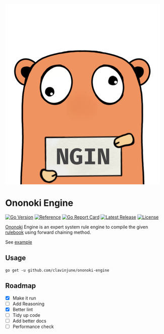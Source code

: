 ![gopher](./docs/gopher.png)

# Ononoki Engine

[![Go Version](https://img.shields.io/static/v1?style=for-the-badge&label=Go+Version&message=1.19.4&color=blue&logo=go)](https://github.com/golang/go/releases/tag/go1.19.4)
[![Reference](https://img.shields.io/badge/reference-007d9c?style=for-the-badge&logo=go&logoColor=white&&labelColor=5c5c5c)](https://pkg.go.dev/github.com/clavinjune/ononoki-engine)
[![Go Report Card](https://goreportcard.com/badge/github.com/clavinjune/ononoki-engine?style=for-the-badge)](https://goreportcard.com/report/github.com/clavinjune/ononoki-engine)
[![Latest Release](https://img.shields.io/github/tag/clavinjune/ononoki-engine.svg?style=for-the-badge&logo=github)](https://github.com/clavinjune/ononoki-engine/releases/latest)
[![License](https://img.shields.io/github/license/clavinjune/ononoki-engine?style=for-the-badge)](https://github.com/clavinjune/ononoki-engine/blob/main/LICENSE)

[Ononoki](https://bakemonogatari.fandom.com/wiki/Yotsugi_Ononoki) Engine is an expert system rule engine to compile the given [rulebook](https://bakemonogatari.fandom.com/wiki/Unlimited_Rulebook) using forward chaining method.

See [example](./example/main.go)

## Usage

```shell
go get -u github.com/clavinjune/ononoki-engine
```

## Roadmap

- [x] Make it run
- [ ] Add Reasoning
- [x] Better lint
- [ ] Tidy up code
- [ ] Add better docs
- [ ] Performance check